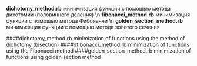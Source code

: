 **dichotomy_method.rb** минимизация функции с помощью метода дихотомии (половинного деления) \n
**fibonacci_method.rb** минимизация функции с помощью метода Фибоначчи \n
**golden_section_method.rb** минимизация функции с помощью метода золотого сечения

####dichotomy_method.rb
minimization of functions using the method of dichotomy (bisection)
####dfibonacci_method.rb
minimization of functions using the Fibonacci method
####golden_section_method.rb
minimization of functions using golden section method
